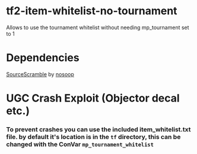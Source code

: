 # tf2-item-whitelist-no-tournament
Allows to use the tournament whitelist without needing mp_tournament set to 1

# Dependencies
[SourceScramble](https://github.com/nosoop/SMExt-SourceScramble) by [nosoop](https://github.com/nosoop)

# UGC Crash Exploit (Objector decal etc.)
### To prevent crashes you can use the included item_whitelist.txt file. by default it's location is in the `tf` directory, this can be changed with the ConVar `mp_tournament_whitelist`
